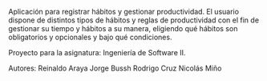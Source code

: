 Aplicación para registrar hábitos y gestionar productividad.
El usuario dispone de distintos tipos de hábitos y reglas de productividad con el fin de gestionar su tiempo y hábitos a su manera, eligiendo qué hábitos son obligatorios y opcionales y bajo qué condiciones.

Proyecto para la asignatura: Ingeniería de Software II.

Autores:
    Reinaldo Araya
    Jorge Bussh
    Rodrigo Cruz
    Nicolás Miño
